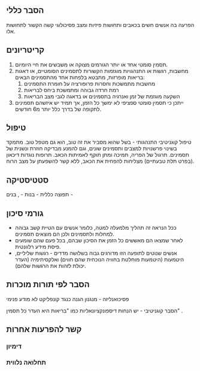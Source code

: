 ## הסבר כללי 
הפרעה בה אנשים חשים בכאבים ותחושות פיזיות ומצב פסיכולוגי קשה הקשור לתחושות אלו.
## קריטריונים
1. תסמין סומטי אחד או יותר הגורמים מצוקה או משבשים את חיי היומיום.
2. מחשבות, רגשות או התנהגויות מוגזמות הקשורות לתסמינים הסומטיים, או דאגות בריאות מופרזות, מתבטא בלפחות אחד מהתסמינים הבאים:
	1. מחשבות מתמשכות וחסרות פרופורציה על חומרת התסמינים
	2. רמת חרדה גבוהה ומתמשכת ביחס לבריאות
	3. השקעה מוגזמת של זמן ואנרגיה בתסמינים או בדאגה לגבי מצב הבריאות
3. ייתכן כי תסמין סומטי ספציפי לא ימשך כל הזמן, אך תמיד יש איזשהם תסמינים לתקופה של בדרך כלל יותר מ6 חודשים.
## טיפול
טיפול קוגניטיבי התנהגותי - בשל שהוא מסביר את זה טוב, הוא גם מטפל טוב. מתמקד בשינוי פרשנויות למצבים ותסמינים שונים, וגם להמנע מבדיקה חוזרת ונשנית של תסמינים. תרגול של הפריה, תמיכה ומתן תוקף לאמיתות הכאב.
תרופות נוגדות דיכאון (בפרט תלת טבעתיים) מצליחות להפחית את הכאב, ללא קשר להשפעתן על מצב הרוח.

## סטטיסטיקה
תפוצה כללית - 
בנות - , בנים - 
## גורמי סיכון
* ככל הנראה זה תהליך מלמעלה למטה, כלומר אנשים עם הטיית קשב גבוהה למחלות ולתסמינים ולכן הם מוצאים תסמינים.
* לאחר שמצאו הם מאששים כל הזמן את הסיכון שבהם, בכל פעם שהם שומעים פיסת מידע רלוונטית.
* אנשים שנוטים לתופעה הזו מדורגים גבוה בשלושה מדדים - רגשות שליליים, היטמעות (היטמעות מוחלטת בחוויה הנוכחית שהם חווים) ואלקסיתימיה (העדר יכולת לזהות את הרגשות שלהם).
## הסבר לפי תורות מוכרות
פסיכואנליזה - מנגנון הגנה כנגד קונפליקט לא מודע פנימי

הסבר קוגניטיבי - יש הנחות דיספונקציונאליות כמו "בריאות היא העדר כל תסמין" .

## קשר להפרעות אחרות

### דימיון
### תחלואה נלווית
